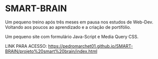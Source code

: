 # SMART-BRAIN
Um pequeno treino após três meses em pausa nos estudos de Web-Dev.
Voltando aos poucos ao aprendizado e a criação de portifólio.

Um pequeno site com formulário Java-Script e Media Query CSS.

LINK PARA ACESSO: https://pedromarchet01.github.io/SMART-BRAIN/projeto%20smart%20brain/index.html
